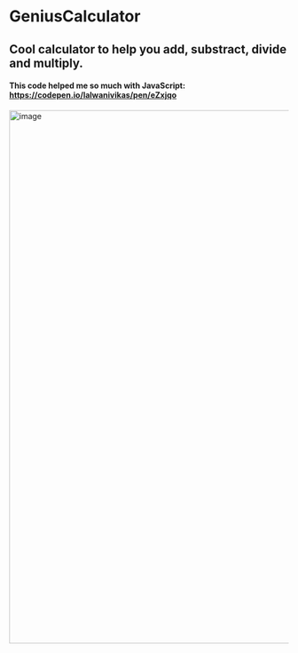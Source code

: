 # GeniusCalculator
## Cool calculator to help you add, substract, divide and multiply.
#### This code helped me so much with JavaScript: https://codepen.io/lalwanivikas/pen/eZxjqo
<img width="959" alt="image" src="https://github.com/user-attachments/assets/17580a5b-ca1d-4b2b-9bf5-33418ccd081f">
